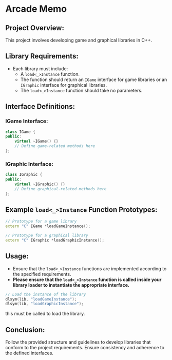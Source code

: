 # Arcade Memo

## Project Overview:
This project involves developing game and graphical libraries in C++.

## Library Requirements:
- Each library must include:
    - A `load<_>Instance` function.
    - The function should return an `IGame` interface for game libraries or an `IGraphic` interface for graphical libraries.
    - The `load<_>Instance` function should take no parameters.

## Interface Definitions:
### IGame Interface:
```cpp
class IGame {
public:
    virtual ~IGame() {}
    // Define game-related methods here
};
```

### IGraphic Interface:
```cpp
class IGraphic {
public:
    virtual ~IGraphic() {}
    // Define graphical-related methods here
};
```

## Example `load<_>Instance` Function Prototypes:
```cpp
// Prototype for a game library
extern "C" IGame *loadGameInstance();

// Prototype for a graphical library
extern "C" IGraphic *loadGraphicInstance();
```

## Usage:
- Ensure that the `load<_>Instance` functions are implemented according to the specified requirements.
- **Please ensure that the `load<_>Instance` function is called inside your library loader to instantiate the appropriate interface.**

```cpp
// Load the instance of the library
dlsym(lib, "loadGameInstance");
dlsym(lib, "loadGraphicInstance");
```
this must be called to load the library.

## Conclusion:
Follow the provided structure and guidelines to develop libraries that conform to the project requirements. Ensure consistency and adherence to the defined interfaces.